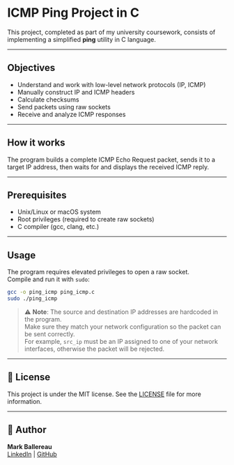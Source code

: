 # ICMP Ping Project in C

This project, completed as part of my university coursework, consists of implementing a simplified **ping** utility in C language.

---

## Objectives

- Understand and work with low-level network protocols (IP, ICMP)  
- Manually construct IP and ICMP headers  
- Calculate checksums  
- Send packets using raw sockets  
- Receive and analyze ICMP responses

---

## How it works

The program builds a complete ICMP Echo Request packet, sends it to a target IP address, then waits for and displays the received ICMP reply.

---

## Prerequisites

- Unix/Linux or macOS system  
- Root privileges (required to create raw sockets)  
- C compiler (gcc, clang, etc.)

---

## Usage

The program requires elevated privileges to open a raw socket.  
Compile and run it with `sudo`:

```bash
gcc -o ping_icmp ping_icmp.c
sudo ./ping_icmp
```

> ⚠️ **Note**: The source and destination IP addresses are hardcoded in the program.  
> Make sure they match your network configuration so the packet can be sent correctly.  
> For example, `src_ip` must be an IP assigned to one of your network interfaces, otherwise the packet will be rejected.

---

## 📄 License

This project is under the MIT license. See the [LICENSE](LICENSE) file for more information.

---

## 👤 Author

**Mark Ballereau**  
[LinkedIn](https://www.linkedin.com/in/markblre) | [GitHub](https://github.com/markblre)